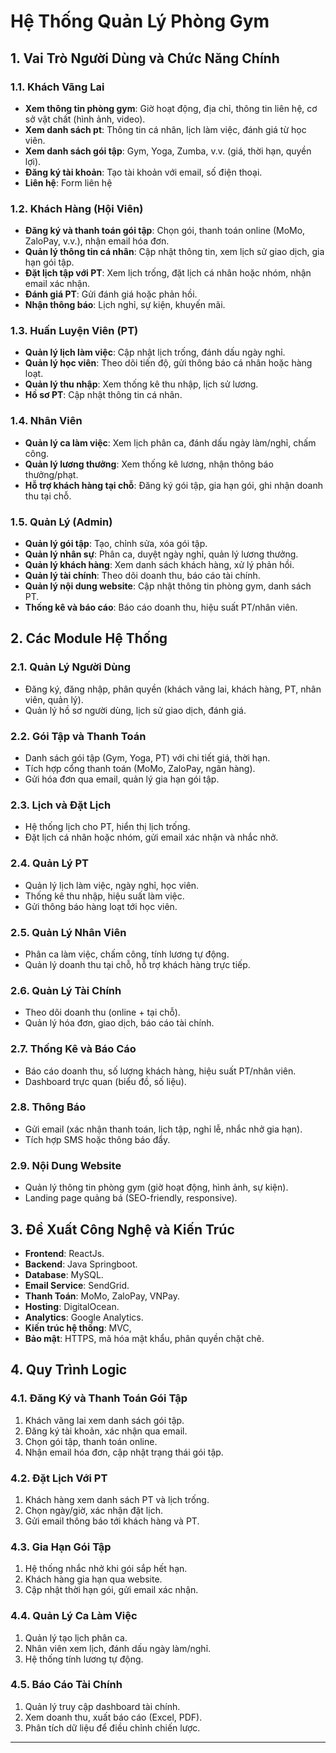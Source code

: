 # Hệ Thống Quản Lý Phòng Gym

## 1. Vai Trò Người Dùng và Chức Năng Chính

### 1.1. Khách Vãng Lai
- **Xem thông tin phòng gym**: Giờ hoạt động, địa chỉ, thông tin liên hệ, cơ sở vật chất (hình ảnh, video).
- **Xem danh sách pt**:   Thông tin cá nhân, lịch làm việc, đánh giá từ học viên.
- **Xem danh sách gói tập**: Gym, Yoga, Zumba, v.v. (giá, thời hạn, quyền lợi).
- **Đăng ký tài khoản**: Tạo tài khoản với email, số điện thoại.
- **Liên hệ**: Form liên hệ 

### 1.2. Khách Hàng (Hội Viên)
- **Đăng ký và thanh toán gói tập**: Chọn gói, thanh toán online (MoMo, ZaloPay, v.v.), nhận email hóa đơn.
- **Quản lý thông tin cá nhân**: Cập nhật thông tin, xem lịch sử giao dịch, gia hạn gói tập.
- **Đặt lịch tập với PT**: Xem lịch trống, đặt lịch cá nhân hoặc nhóm, nhận email xác nhận.
- **Đánh giá PT**: Gửi đánh giá hoặc phản hồi.
- **Nhận thông báo**: Lịch nghỉ, sự kiện, khuyến mãi.


### 1.3. Huấn Luyện Viên (PT)
- **Quản lý lịch làm việc**: Cập nhật lịch trống, đánh dấu ngày nghỉ.
- **Quản lý học viên**: Theo dõi tiến độ, gửi thông báo cá nhân hoặc hàng loạt.
- **Quản lý thu nhập**: Xem thống kê thu nhập, lịch sử lương.
- **Hồ sơ PT**: Cập nhật thông tin cá nhân.

### 1.4. Nhân Viên
- **Quản lý ca làm việc**: Xem lịch phân ca, đánh dấu ngày làm/nghỉ, chấm công.
- **Quản lý lương thưởng**: Xem thống kê lương, nhận thông báo thưởng/phạt.
- **Hỗ trợ khách hàng tại chỗ**: Đăng ký gói tập, gia hạn gói, ghi nhận doanh thu tại chỗ.

### 1.5. Quản Lý (Admin)
- **Quản lý gói tập**: Tạo, chỉnh sửa, xóa gói tập.
- **Quản lý nhân sự**: Phân ca, duyệt ngày nghỉ, quản lý lương thưởng.
- **Quản lý khách hàng**: Xem danh sách khách hàng, xử lý phản hồi.
- **Quản lý tài chính**: Theo dõi doanh thu, báo cáo tài chính.
- **Quản lý nội dung website**: Cập nhật thông tin phòng gym, danh sách PT.
- **Thống kê và báo cáo**: Báo cáo doanh thu, hiệu suất PT/nhân viên.

## 2. Các Module Hệ Thống

### 2.1. Quản Lý Người Dùng
- Đăng ký, đăng nhập, phân quyền (khách vãng lai, khách hàng, PT, nhân viên, quản lý).
- Quản lý hồ sơ người dùng, lịch sử giao dịch, đánh giá.

### 2.2. Gói Tập và Thanh Toán
- Danh sách gói tập (Gym, Yoga, PT) với chi tiết giá, thời hạn.
- Tích hợp cổng thanh toán (MoMo, ZaloPay, ngân hàng).
- Gửi hóa đơn qua email, quản lý gia hạn gói tập.

### 2.3. Lịch và Đặt Lịch
- Hệ thống lịch cho PT, hiển thị lịch trống.
- Đặt lịch cá nhân hoặc nhóm, gửi email xác nhận và nhắc nhở.

### 2.4. Quản Lý PT
- Quản lý lịch làm việc, ngày nghỉ, học viên.
- Thống kê thu nhập, hiệu suất làm việc.
- Gửi thông báo hàng loạt tới học viên.

### 2.5. Quản Lý Nhân Viên
- Phân ca làm việc, chấm công, tính lương tự động.
- Quản lý doanh thu tại chỗ, hỗ trợ khách hàng trực tiếp.

### 2.6. Quản Lý Tài Chính
- Theo dõi doanh thu (online + tại chỗ).
- Quản lý hóa đơn, giao dịch, báo cáo tài chính.

### 2.7. Thống Kê và Báo Cáo
- Báo cáo doanh thu, số lượng khách hàng, hiệu suất PT/nhân viên.
- Dashboard trực quan (biểu đồ, số liệu).

### 2.8. Thông Báo
- Gửi email (xác nhận thanh toán, lịch tập, nghỉ lễ, nhắc nhở gia hạn).
- Tích hợp SMS hoặc thông báo đẩy.

### 2.9. Nội Dung Website
- Quản lý thông tin phòng gym (giờ hoạt động, hình ảnh, sự kiện).
- Landing page quảng bá (SEO-friendly, responsive).

## 3. Đề Xuất Công Nghệ và Kiến Trúc

- **Frontend**: ReactJs.
- **Backend**: Java Springboot.
- **Database**: MySQL.
- **Email Service**: SendGrid.
- **Thanh Toán**: MoMo, ZaloPay, VNPay.
- **Hosting**:  DigitalOcean.
- **Analytics**: Google Analytics.
- **Kiến trúc hệ thống**: MVC,
- **Bảo mật**: HTTPS, mã hóa mật khẩu, phân quyền chặt chẽ.

## 4. Quy Trình Logic

### 4.1. Đăng Ký và Thanh Toán Gói Tập
1. Khách vãng lai xem danh sách gói tập.
2. Đăng ký tài khoản, xác nhận qua email.
3. Chọn gói tập, thanh toán online.
4. Nhận email hóa đơn, cập nhật trạng thái gói tập.

### 4.2. Đặt Lịch Với PT
1. Khách hàng xem danh sách PT và lịch trống.
2. Chọn ngày/giờ, xác nhận đặt lịch.
3. Gửi email thông báo tới khách hàng và PT.

### 4.3. Gia Hạn Gói Tập
1. Hệ thống nhắc nhở khi gói sắp hết hạn.
2. Khách hàng gia hạn qua website.
3. Cập nhật thời hạn gói, gửi email xác nhận.

### 4.4. Quản Lý Ca Làm Việc
1. Quản lý tạo lịch phân ca.
2. Nhân viên xem lịch, đánh dấu ngày làm/nghỉ.
3. Hệ thống tính lương tự động.

### 4.5. Báo Cáo Tài Chính
1. Quản lý truy cập dashboard tài chính.
2. Xem doanh thu, xuất báo cáo (Excel, PDF).
3. Phân tích dữ liệu để điều chỉnh chiến lược.

---



